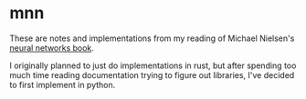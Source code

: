 # mnn

These are notes and implementations from my reading of Michael Nielsen's [neural networks book](http://neuralnetworksanddeeplearning.com/).

I originally planned to just do implementations in rust, but after spending too much time reading documentation trying to figure out libraries, I've decided to first implement in python.
